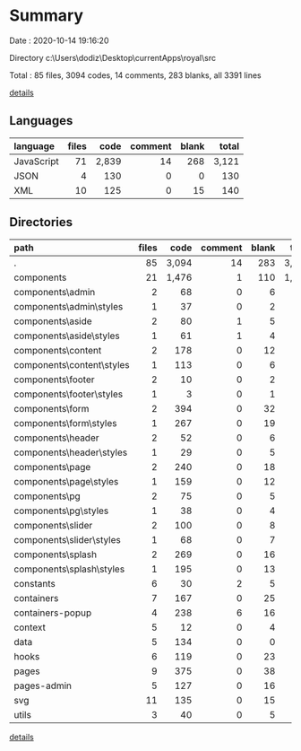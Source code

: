 # Summary

Date : 2020-10-14 19:16:20

Directory c:\Users\dodiz\Desktop\currentApps\royal\src

Total : 85 files,  3094 codes, 14 comments, 283 blanks, all 3391 lines

[details](details.md)

## Languages
| language | files | code | comment | blank | total |
| :--- | ---: | ---: | ---: | ---: | ---: |
| JavaScript | 71 | 2,839 | 14 | 268 | 3,121 |
| JSON | 4 | 130 | 0 | 0 | 130 |
| XML | 10 | 125 | 0 | 15 | 140 |

## Directories
| path | files | code | comment | blank | total |
| :--- | ---: | ---: | ---: | ---: | ---: |
| . | 85 | 3,094 | 14 | 283 | 3,391 |
| components | 21 | 1,476 | 1 | 110 | 1,587 |
| components\admin | 2 | 68 | 0 | 6 | 74 |
| components\admin\styles | 1 | 37 | 0 | 2 | 39 |
| components\aside | 2 | 80 | 1 | 5 | 86 |
| components\aside\styles | 1 | 61 | 1 | 4 | 66 |
| components\content | 2 | 178 | 0 | 12 | 190 |
| components\content\styles | 1 | 113 | 0 | 6 | 119 |
| components\footer | 2 | 10 | 0 | 2 | 12 |
| components\footer\styles | 1 | 3 | 0 | 1 | 4 |
| components\form | 2 | 394 | 0 | 32 | 426 |
| components\form\styles | 1 | 267 | 0 | 19 | 286 |
| components\header | 2 | 52 | 0 | 6 | 58 |
| components\header\styles | 1 | 29 | 0 | 5 | 34 |
| components\page | 2 | 240 | 0 | 18 | 258 |
| components\page\styles | 1 | 159 | 0 | 12 | 171 |
| components\pg | 2 | 75 | 0 | 5 | 80 |
| components\pg\styles | 1 | 38 | 0 | 4 | 42 |
| components\slider | 2 | 100 | 0 | 8 | 108 |
| components\slider\styles | 1 | 68 | 0 | 7 | 75 |
| components\splash | 2 | 269 | 0 | 16 | 285 |
| components\splash\styles | 1 | 195 | 0 | 13 | 208 |
| constants | 6 | 30 | 2 | 5 | 37 |
| containers | 7 | 167 | 0 | 25 | 192 |
| containers-popup | 4 | 238 | 6 | 16 | 260 |
| context | 5 | 12 | 0 | 4 | 16 |
| data | 5 | 134 | 0 | 0 | 134 |
| hooks | 6 | 119 | 0 | 23 | 142 |
| pages | 9 | 375 | 0 | 38 | 413 |
| pages-admin | 5 | 127 | 0 | 16 | 143 |
| svg | 11 | 135 | 0 | 15 | 150 |
| utils | 3 | 40 | 0 | 5 | 45 |

[details](details.md)
